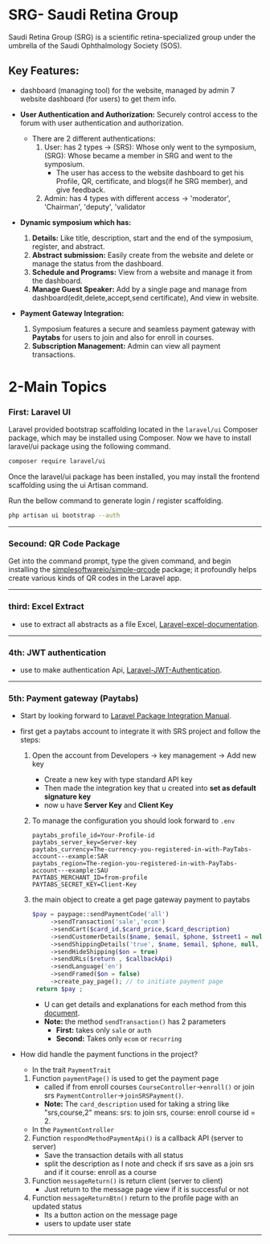 # SRG- Saudi Retina Group

Saudi Retina Group (SRG) is a scientific retina-specialized group under the umbrella of the Saudi Ophthalmology Society (SOS).

## Key Features:

- dashboard (managing tool) for the website, managed by admin 7 website dashboard (for users) to get them info.
- **User Authentication and Authorization:** Securely control access to the forum with user authentication and authorization.
   - There are 2 different authentications:
      1. User: has 2 types -> (SRS): Whose only went to the symposium, (SRG): Whose became a member in SRG and went to the symposium.
           - The user has access to the website dashboard to get his Profile, QR, certificate, and blogs(if he SRG member), and give feedback.
      3. Admin: has 4 types with different access -> 'moderator', 'Chairman', 'deputy', 'validator
  
- **Dynamic symposium which has:**
  1. **Details:** Like title, description, start and the end of the symposium, register, and abstract.
  2. **Abstract submission:** Easily create from the website and delete or manage the status from the dashboard.  
  3. **Schedule and Programs:** View from a website and manage it from the dashboard.
  4. **Manage Guest Speaker:** Add by a single page and manage from dashboard(edit,delete,accept,send certificate), And view in website.

- **Payment Gateway Integration:**
  1. Symposium features a secure and seamless payment gateway with **Paytabs** for users to join and also for enroll in courses.
  2.  **Subscription Management:** Admin can view all payment transactions.


# 2-Main Topics

### **First:** Laravel UI
Laravel provided bootstrap scaffolding located in the `laravel/ui` Composer package, which may be installed using Composer. Now we have to install laravel/ui package using the following command.
```bash
composer require laravel/ui
```
Once the laravel/ui package has been installed, you may install the frontend scaffolding using the ui Artisan command.

Run the bellow command to generate login / register scaffolding.

```bash
php artisan ui bootstrap --auth
```

****
### **Secound:** QR Code Package
Get into the command prompt, type the given command, and begin installing the [simplesoftwareio/simple-qrcode](https://github.com/Bacon/BaconQrCode) package; it profoundly helps create various kinds of QR codes in the Laravel app.

****
### **third:** Excel Extract
- use to extract all abstracts as a file Excel, [Laravel-excel-documentation](https://docs.laravel-excel.com/3.1/getting-started/).

****
### **4th:** JWT authentication
- use to make authentication Api, [Laravel-JWT-Authentication](https://www.positronx.io/laravel-jwt-authentication-tutorial-user-login-signup-api/).

****
### **5th:** Payment gateway (Paytabs)
- Start by looking forward to [Laravel Package Integration Manual](https://support.paytabs.com/en/support/solutions/articles/60000710700-laravel-package).
-  first get a paytabs account to integrate it with SRS project and follow the steps:
   1. Open the account from Developers -> key management -> Add new key
        - Create a new key with type standard API key
        - Then made the integration key that u created into **set as default signature key**
        - now u have **Server Key** and **Client Key**
   3. To manage the configuration you should look forward to `.env`
      ```shell
      paytabs_profile_id=Your-Profile-id
      paytabs_server_key=Server-key
      paytabs_currency=The-currency-you-registered-in-with-PayTabs-account---example:SAR
      paytabs_region=The-region-you-registered-in-with-PayTabs-account---example:SAU
      PAYTABS_MERCHANT_ID=from-profile
      PAYTABS_SECRET_KEY=Client-Key
      ```

   4. the main object to create a get page gateway payment to paytabs
       ```php
       $pay = paypage::sendPaymentCode('all')
            ->sendTransaction('sale','ecom')
            ->sendCart($card_id,$card_price,$card_description)
            ->sendCustomerDetails($name, $email, $phone, $street1 = null, $city = null, $state = null, $country = null, $zip = null, $ip= null)
            ->sendShippingDetails('true', $name, $email, $phone, null, $city = null, $state = null, $country = null, $zip = null, $ip = null)
            ->sendHideShipping($on = true)
            ->sendURLs($return , $callbackApi)
            ->sendLanguage('en')
            ->sendFramed($on = false)
            ->create_pay_page(); // to initiate payment page
        return $pay ;
      ```
      - U can get details and explanations for each method from this [document](https://support.paytabs.com/en/support/solutions/articles/60000778145-step-3-laravel-package-initiating-the-payment).
      - **Note:** the method `sendTransaction()` has 2 parameters
           - **First:** takes only `sale` or `auth`
           - **Second:** Takes only `ecom` or `recurring`

- How did handle the payment functions in the project?
     - In the trait `PaymentTrait`  
     1. Function `paymentPage()` is used to get the payment page
           - called if from enroll courses `CourseController`->`enroll()` or join srs `PaymentController`->`joinSRSPayment()`.
           - **Note:** The `card_description` used for taking a string like "srs,course,2" means: srs: to join srs, course: enroll course id = 2.
     - In the `PaymentController`
     2. Function `respondMethodPaymentApi()` is a callback API (server to server)
           - Save the transaction details with all status
           -  split the description as I note and check if srs save as a join srs and if it course: enroll as a course
     3. Function `messageReturn()` is return client (server to client)
           - Just return to the message page view if it is successful or not
     4. Function `messageReturnBtn()` return to the profile page with an updated status
           - Its a button action on the message page
           - users to update user state 
     
 ****





